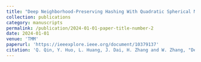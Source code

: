 ```yaml
---
title: "Deep Neighborhood-Preserving Hashing With Quadratic Spherical Mutual Information for Cross-Modal Retrieval"
collection: publications
category: manuscripts
permalink: /publication/2024-01-01-paper-title-number-2
date: 2024-01-01
venue: 'TMM'
paperurl: 'https://ieeexplore.ieee.org/document/10379137'
citation: 'Q. Qin, Y. Huo, L. Huang, J. Dai, H. Zhang and W. Zhang, "Deep Neighborhood-Preserving Hashing With Quadratic Spherical Mutual Information for Cross-Modal Retrieval," IEEE Transactions on Multimedia, vol. 26, pp. 6361-6374, doi: 10.1109/TMM.2023.3349075.'
---
```

